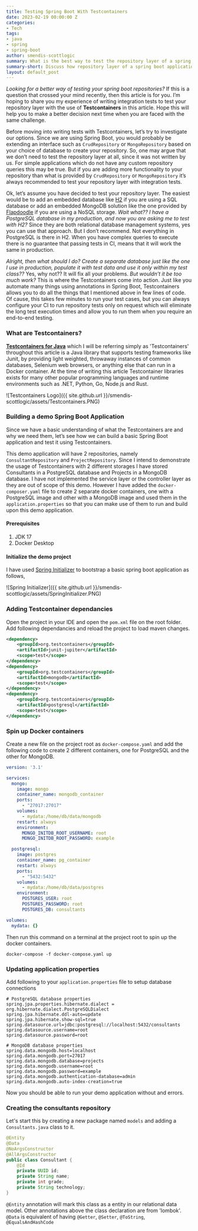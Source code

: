 ```yaml
---
title: Testing Spring Boot With Testcontainers
date: 2023-02-19 00:00:00 Z
categories:
- Tech
tags:
- java
- spring
- spring-boot
author: smendis-scottlogic
summary: What is the best way to test the repository layer of a spring boot application? Or should you test it at all? What are Testcontainers and how to use them? This article addresses them all with examples, so you can make a better decision when you are faced with a similar challenge in future.
summary-short: Discuss how repository layer of a spring boot application can be tested using Testcontainers.
layout: default_post
---
```


*Looking for a better way of testing your spring boot repositories?* If this is a question that crossed your mind recently, then this article is for you. I’m hoping to share you my experience of writing integration tests to test your repository layer with the use of **Testcontainers** in this article. Hope this will help you to make a better decision next time when you are faced with the same challenge.

Before moving into writing tests with Testcontainers, let’s try to investigate our options. Since we are using Spring Boot, you would probably be extending an interface such as `CrudRepository` or `MongoRepository` based on your choice of database to create your repository. So, one may argue that we don’t need to test the repository layer at all, since it was not written by us. For simple applications which do not have any custom repository queries this may be true. But if you are adding more functionality to your repository than what is provided by `CrudRepository` or `MongoRepository` it’s always recommended to test your repository layer with integration tests.

Ok, let’s assume you have decided to test your repository layer. The easiest would be to add an embedded database like [H2](http://h2database.com/html/main.html) if you are using a SQL database or add an embedded MongoDB solution like the one provided by [Flapdoodle](https://github.com/flapdoodle-oss/de.flapdoodle.embed.mongo) if you are using a NoSQL storage. *Wait what?? I have a PostgreSQL database in my production, and now you are asking me to test with H2?* Since they are both relational database management systems, yes you can use that approach. But I don’t recommend. Not everything in PostgreSQL is there in H2. When you have complex queries to execute there is no guarantee that passing tests in CI, means that it will work the same in production.

*Alright, then what should I do? Create a separate database just like the one I use in production, populate it with test data and use it only within my test class??* Yes, why not?? It will fix all your problems. *But wouldn’t it be too much work?* This is where the Testcontainers come into action. Just like you automate many things using annotations in Spring Boot, Testcontainers allows you to do all the things that I mentioned above in few lines of code. Of cause, this takes few minutes to run your test cases, but you can always configure your CI to run repository tests only on request which will eliminate the long test execution times and allow you to run them when you require an end-to-end testing.



### What are Testcontainers?

[**Testcontainers for Java**](https://www.testcontainers.org/) which I will be referring simply as 'Testcontainers' throughout this article is a Java library that supports testing frameworks like Junit, by providing light weighted, throwaway  instances of common databases, Selenium web browsers, or anything else that can run in a Docker container. At the time of writing this article Testcontainer libraries exists for many other popular programming languages and runtime environments such as .NET, Python, Go, Node.js and Rust. 

![Testcontainers Logo]({{ site.github.url }}/smendis-scottlogic/assets/Testcontainers.PNG)

### Building a demo Spring Boot Application

Since we have a basic understanding of what the Testcontainers are and why we need them, let’s see how we can build a basic Spring Boot application and test it using Testcontainers.

This demo application will have 2 repositories, namely `ConsultantRepository` and `ProjectRepository`. Since I intend to demonstrate the usage of Testcontainers with 2 different storages I have stored Consultants in a PostgreSQL database and Projects in a MongoDB database. I have not implemented the service layer or the controller layer as they are out of scope of this demo. However I have added the `docker-composer.yaml` file to create 2 separate docker containers, one with a PostgreSQL image and other with a MongoDB image and used them in the `application.properties` so that you can make use of them to run and build upon this demo application.

#### Prerequisites

1. JDK 17
2. Docker Desktop

#### Initialize the demo project

I have used [Spring Initializer](https://start.spring.io/) to bootstrap a basic spring boot application as follows,

![Spring Initializer]({{ site.github.url }}/smendis-scottlogic/assets/SpringInitializer.PNG)

### Adding Testcontainer dependancies

Open the project in your IDE and open the `pom.xml` file on the root folder. Add following dependancies and reload the project to load maven changes.

~~~xml
<dependency>
    <groupId>org.testcontainers</groupId>
    <artifactId>junit-jupiter</artifactId>
    <scope>test</scope>
</dependency>
<dependency>
    <groupId>org.testcontainers</groupId>
    <artifactId>mongodb</artifactId>
    <scope>test</scope>
</dependency>
<dependency>
    <groupId>org.testcontainers</groupId>
    <artifactId>postgresql</artifactId>
    <scope>test</scope>
</dependency>
~~~

### Spin up Docker containers

Create a new file on the project root as `docker-compose.yaml` and add the following code to create 2 different containers, one for PostgreSQL and the other for MongoDB.
~~~yaml
version: '3.1'

services:
  mongo:
    image: mongo
    container_name: mongodb_container
    ports:
      - "27017:27017"
    volumes:
      - mydata:/home/db/data/mongodb
    restart: always
    environment:
      MONGO_INITDB_ROOT_USERNAME: root
      MONGO_INITDB_ROOT_PASSWORD: example

  postgresql:
    image: postgres
    container_name: pg_container
    restart: always
    ports:
      - "5432:5432"
    volumes:
      - mydata:/home/db/data/postgres
    environment:
      POSTGRES_USER: root
      POSTGRES_PASSWORD: root
      POSTGRES_DB: consultants

volumes:
  mydata: {}
~~~
Then run this command on a terminal at the project root to spin up the docker containers.
~~~
docker-compose -f docker-compose.yaml up
~~~

### Updating application properties

Add following to your `application.properties` file to setup database connections
~~~
# PostgreSQL database properties
spring.jpa.properties.hibernate.dialect = org.hibernate.dialect.PostgreSQLDialect
spring.jpa.hibernate.ddl-auto=update
spring.jpa.hibernate.show-sql=true
spring.datasource.url=jdbc:postgresql://localhost:5432/consultants
spring.datasource.username=root
spring.datasource.password=root

# MongoDB database properties
spring.data.mongodb.host=localhost
spring.data.mongodb.port=27017
spring.data.mongodb.database=projects
spring.data.mongodb.username=root
spring.data.mongodb.password=example
spring.data.mongodb.authentication-database=admin
spring.data.mongodb.auto-index-creation=true
~~~
Now you should be able to run your demo application without and errors.

### Creating the consultants repository

Let's start this by creating a new package named `models` and adding a `Consultants.java` class to it.
~~~java
@Entity
@Data
@NoArgsConstructor
@AllArgsConstructor
public class Consultant {
    @Id
    private UUID id;
    private String name;
    private int grade;
    private String technology;
}
~~~
`@Entity` annotation will mark this class as a entity in our relational data model. Other annotations above the class declaration are from 'lombok'. `@Data` is equivalent of having `@Getter`, `@Setter`, `@ToString`, `@EqualsAndHashCode`